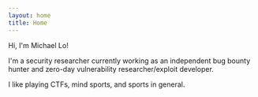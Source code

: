 ```yaml
---
layout: home
title: Home 
---
```

Hi, I'm Michael Lo!

I'm a security researcher currently working as an independent bug bounty hunter and zero-day vulnerability researcher/exploit developer.

I like playing CTFs, mind sports, and sports in general.
